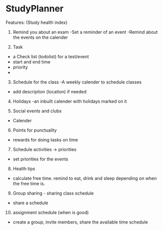 # StudyPlanner

Features: (Study health index)

1. Remind you about an exam
-Set a reminder of an event
-Remind about the events on the calender

2. Task 
- a Check list (todolist) for a test/event
- start and end time
- priority
- 
3. Schedule for the class
-A weekly calender to schedule classes
- add description (location) if needed

4. Holidays
-an inbuilt calender with holidays marked on it

5. Social events and clubs
- Calender 

6. Points for punctuality
- rewards for doing tasks on time

7. Schedule activities -> priorities
- set priorities for the events

8. Health tips
- calculate free time. remind to eat, drink and sleep depending on when the free time is.

9. Group sharing - sharing class schedule
- share a schedule

10. assignment schedule (when is good)
- create a group, invite members, share the available time schedule